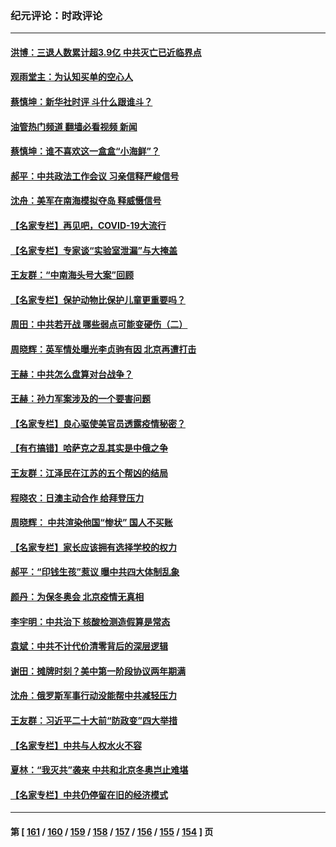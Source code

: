 ### 纪元评论：时政评论
---
#### [洪博：三退人数累计超3.9亿 中共灭亡已近临界点](../../pages/nsc1025/n13510842.md?01180330) 
#### [观雨堂主：为认知买单的空心人](../../pages/nsc1025/n13511099.md?01180330) 
#### [蔡慎坤：新华社时评 斗什么跟谁斗？](../../pages/nsc1025/n13510628.md?01180330) 
#### [油管热门频道 翻墙必看视频 新闻](ok?01180330)
#### [蔡慎坤：谁不喜欢这一盒盒“小海鲜”？](../../pages/nsc1025/n13509889.md?01180330) 
#### [郝平：中共政法工作会议 习亲信释严峻信号](../../pages/nsc1025/n13509297.md?01180330) 
#### [沈舟：美军在南海模拟夺岛 释威慑信号](../../pages/nsc1025/n13509242.md?01180330) 
#### [【名家专栏】再见吧，COVID-19大流行](../../pages/nsc1025/n13509641.md?01180330) 
#### [【名家专栏】专家谈“实验室泄漏”与大掩盖](../../pages/nsc1025/n13508791.md?01180330) 
#### [王友群：“中南海头号大案”回顾](../../pages/nsc1025/n13507592.md?01180330) 
#### [【名家专栏】保护动物比保护儿童更重要吗？](../../pages/nsc1025/n13506846.md?01180330) 
#### [周田：中共若开战 哪些弱点可能变硬伤（二）](../../pages/nsc1025/n13507175.md?01180330) 
#### [周晓辉：英军情处曝光李贞驹有因 北京再遭打击](../../pages/nsc1025/n13507104.md?01180330) 
#### [王赫：中共怎么盘算对台战争？](../../pages/nsc1025/n13505689.md?01180330) 
#### [王赫：孙力军案涉及的一个要害问题](../../pages/nsc1025/n13505244.md?01180330) 
#### [【名家专栏】良心驱使美官员透露疫情秘密？](../../pages/nsc1025/n13504846.md?01180330) 
#### [【有冇搞错】哈萨克之乱其实是中俄之争](../../pages/nsc1025/n13505528.md?01180330) 
#### [王友群：江泽民在江苏的五个帮凶的结局](../../pages/nsc1025/n13503194.md?01180330) 
#### [程晓农：日澳主动合作 给拜登压力](../../pages/nsc1025/n13503861.md?01180330) 
#### [周晓辉： 中共渲染他国“惨状” 国人不买账](../../pages/nsc1025/n13502928.md?01180330) 
#### [【名家专栏】家长应该拥有选择学校的权力](../../pages/nsc1025/n13502331.md?01180330) 
#### [郝平：“印钱生孩”惹议 曝中共四大体制乱象](../../pages/nsc1025/n13503066.md?01180330) 
#### [颜丹：为保冬奥会 北京疫情无真相](../../pages/nsc1025/n13502850.md?01180330) 
#### [李宇明：中共治下 核酸检测造假算是常态](../../pages/nsc1025/n13502718.md?01180330) 
#### [袁斌：中共不计代价清零背后的深层逻辑](../../pages/nsc1025/n13501619.md?01180330) 
#### [谢田：摊牌时刻？美中第一阶段协议两年期满](../../pages/nsc1025/n13501263.md?01180330) 
#### [沈舟：俄罗斯军事行动没能帮中共减轻压力](../../pages/nsc1025/n13500551.md?01180330) 
#### [王友群：习近平二十大前“防政变”四大举措](../../pages/nsc1025/n13500588.md?01180330) 
#### [【名家专栏】中共与人权水火不容](../../pages/nsc1025/n13500019.md?01180330) 
#### [夏林：“我灭共”袭来 中共和北京冬奥岂止难堪](../../pages/nsc1025/n13500485.md?01180330) 
#### [【名家专栏】中共仍停留在旧的经济模式](../../pages/nsc1025/n13499996.md?01180330) 

---
#### 第 [ [161](./161.md?01180330) / [160](./160.md?01180330) / [159](./159.md?01180330) / [158](./158.md?01180330) / [157](./157.md?01180330) / [156](./156.md?01180330) / [155](./155.md?01180330) / [154](./154.md?01180330) ] 页
